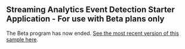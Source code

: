 ## Streaming Analytics Event Detection Starter Application - For use with Beta plans only
The Beta program has now ended. [See the most recent version of this sample here](https://github.com/IBMStreams/samples/tree/master/QuickStart/EventDetectionV2).

